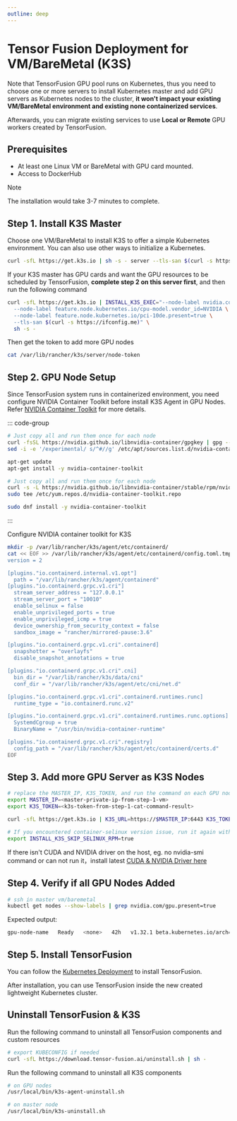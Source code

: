 ```yaml
---
outline: deep
---
```


# Tensor Fusion Deployment for VM/BareMetal (K3S)

Note that TensorFusion GPU pool runs on Kubernetes, thus you need to choose one or more servers to install Kubernetes master and add GPU servers as Kubernetes nodes to the cluster, **it won't impact your existing VM/BareMetal environment and existing none containerized services**.

Afterwards, you can migrate existing services to use **Local or Remote** GPU workers created by TensorFusion.

## Prerequisites

- At least one Linux VM or BareMetal with GPU card mounted.
- Access to DockerHub

> [!NOTE]
> The installation would take 3-7 minutes to complete.

## Step 1. Install K3S Master

Choose one VM/BareMetal to install K3S to offer a simple Kubernetes environment. You can also use other ways to initialize a Kubernetes.

```bash
curl -sfL https://get.k3s.io | sh -s - server --tls-san $(curl -s https://ifconfig.me)
```

If your K3S master has GPU cards and want the GPU resources to be scheduled by TensorFusion, **complete step 2 on this server first**, and then run the following command

```bash
curl -sfL https://get.k3s.io | INSTALL_K3S_EXEC="--node-label nvidia.com/gpu.present=true \
  --node-label feature.node.kubernetes.io/cpu-model.vendor_id=NVIDIA \
  --node-label feature.node.kubernetes.io/pci-10de.present=true \
  --tls-san $(curl -s https://ifconfig.me)" \
  sh -s - 
```

Then get the token to add more GPU nodes

```bash
cat /var/lib/rancher/k3s/server/node-token
```

## Step 2. GPU Node Setup

Since TensorFusion system runs in containerized environment, you need configure NVIDIA Container Toolkit before install K3S Agent in GPU Nodes. Refer [NVIDIA Container Toolkit](https://docs.nvidia.com/datacenter/cloud-native/container-toolkit/latest/install-guide.html) for more details.

::: code-group 

```bash [Debian/Ubuntu]
# Just copy all and run them once for each node
curl -fsSL https://nvidia.github.io/libnvidia-container/gpgkey | gpg --dearmor -o /usr/share/keyrings/nvidia-container-toolkit-keyring.gpg && curl -s -L https://nvidia.github.io/libnvidia-container/stable/deb/nvidia-container-toolkit.list | sed 's#deb https://#deb [signed-by=/usr/share/keyrings/nvidia-container-toolkit-keyring.gpg] https://#g' | tee /etc/apt/sources.list.d/nvidia-container-toolkit.list
sed -i -e '/experimental/ s/^#//g' /etc/apt/sources.list.d/nvidia-container-toolkit.list

apt-get update
apt-get install -y nvidia-container-toolkit
```

```bash [RHEL/CentOS/Fedora/AmazonLinux]
# Just copy all and run them once for each node
curl -s -L https://nvidia.github.io/libnvidia-container/stable/rpm/nvidia-container-toolkit.repo | \
sudo tee /etc/yum.repos.d/nvidia-container-toolkit.repo

sudo dnf install -y nvidia-container-toolkit
```

:::

Configure NVIDIA container toolkit for K3S

```bash
mkdir -p /var/lib/rancher/k3s/agent/etc/containerd/
cat << EOF >> /var/lib/rancher/k3s/agent/etc/containerd/config.toml.tmpl
version = 2

[plugins."io.containerd.internal.v1.opt"]
  path = "/var/lib/rancher/k3s/agent/containerd"
[plugins."io.containerd.grpc.v1.cri"]
  stream_server_address = "127.0.0.1"
  stream_server_port = "10010"
  enable_selinux = false
  enable_unprivileged_ports = true
  enable_unprivileged_icmp = true
  device_ownership_from_security_context = false
  sandbox_image = "rancher/mirrored-pause:3.6"

[plugins."io.containerd.grpc.v1.cri".containerd]
  snapshotter = "overlayfs"
  disable_snapshot_annotations = true

[plugins."io.containerd.grpc.v1.cri".cni]
  bin_dir = "/var/lib/rancher/k3s/data/cni"
  conf_dir = "/var/lib/rancher/k3s/agent/etc/cni/net.d"

[plugins."io.containerd.grpc.v1.cri".containerd.runtimes.runc]
  runtime_type = "io.containerd.runc.v2"

[plugins."io.containerd.grpc.v1.cri".containerd.runtimes.runc.options]
  SystemdCgroup = true
  BinaryName = "/usr/bin/nvidia-container-runtime"

[plugins."io.containerd.grpc.v1.cri".registry]
  config_path = "/var/lib/rancher/k3s/agent/etc/containerd/certs.d"
EOF
```

## Step 3. Add more GPU Server as K3S Nodes

```bash
# replace the MASTER_IP, K3S_TOKEN, and run the command on each GPU node
export MASTER_IP=<master-private-ip-from-step-1-vm>
export K3S_TOKEN=<k3s-token-from-step-1-cat-command-result>

curl -sfL https://get.k3s.io | K3S_URL=https://$MASTER_IP:6443 K3S_TOKEN=$K3S_TOKEN INSTALL_K3S_EXEC="--node-label nvidia.com/gpu.present=true --node-label feature.node.kubernetes.io/cpu-model.vendor_id=NVIDIA --node-label feature.node.kubernetes.io/pci-10de.present=true" sh -s -

# If you encountered container-selinux version issue, run it again with following env variable
export INSTALL_K3S_SKIP_SELINUX_RPM=true
```

If there isn't CUDA and NVIDIA driver on the host, eg. no nvidia-smi command or can not run it，install latest [CUDA & NVIDIA Driver here](https://developer.nvidia.com/cuda-downloads?target_os=Linux&target_arch=x86_64&Distribution=Ubuntu&target_version=24.04&target_type=runfile_local)

## Step 4. Verify if all GPU Nodes Added

```bash
# ssh in master vm/baremetal
kubectl get nodes --show-labels | grep nvidia.com/gpu.present=true
```

Expected output:

```bash
gpu-node-name   Ready   <none>   42h   v1.32.1 beta.kubernetes.io/arch=amd64,...,kubernetes.io/os=linux,nvidia.com/gpu.present=true
```

## Step 5. Install TensorFusion

You can follow the [Kubernetes Deployment](/guide/getting-started/deployment-k8s.md) to install TensorFusion.

After installation, you can use TensorFusion inside the new created lightweight Kubernetes cluster.

## Uninstall TensorFusion & K3S

Run the following command to uninstall all TensorFusion components and custom resources

```bash
# export KUBECONFIG if needed
curl -sfL https://download.tensor-fusion.ai/uninstall.sh | sh -
```

Run the following command to uninstall all K3S components

```bash
# on GPU nodes
/usr/local/bin/k3s-agent-uninstall.sh
```

```bash
# on master node
/usr/local/bin/k3s-uninstall.sh
```

